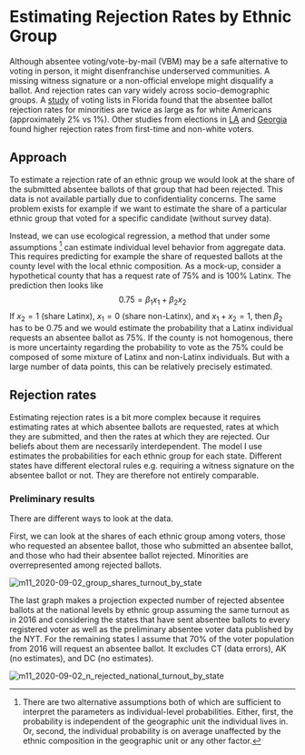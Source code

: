 # Estimating Rejection Rates by Ethnic Group

Although absentee voting/vote-by-mail (VBM) may be a safe alternative to voting in person, it might disenfranchise underserved communities. A missing witness signature or a non-official envelope might disqualify a ballot. And rejection rates can vary widely across socio-demographic groups. A [study](https://electionscience.clas.ufl.edu/files/2020/04/Baringer_Herron_Smith_VBM_FL.pdf) of voting lists in Florida found that the absentee ballot rejection rates for minorities are twice as large as for white Americans (approximately 2% vs 1%). Other studies from elections in [LA](https://www.sciencedirect.com/science/article/pii/S0261379408000796) and [Georgia](https://electionscience.clas.ufl.edu/files/2020/05/GA_Venmo.pdf)  found higher rejection rates from first-time and non-white voters.

## Approach

To estimate a rejection rate of an ethnic group we would look at the share of the submitted absentee ballots of that group that had been rejected. This data is not available partially due to confidentiality concerns. The same problem exists for example if we want to estimate the share of a particular ethnic group that voted for a specific candidate (without survey data).

Instead, we can use ecological regression, a method that under some assumptions [^1] can estimate individual level behavior from aggregate data. This requires predicting for example the share of requested ballots at the county level with the local ethnic composition. As a mock-up, consider a hypothetical county that has a request rate of 75% and is 100% Latinx. The prediction then looks like 
$$
0.75 = \beta_{1}x_{1} + \beta_2x_2
$$
If $x_2 = 1$ (share Latinx), $x_1 = 0$ (share non-Latinx), and $x_1 + x_2 = 1$, then $\beta_2$ has to be $0.75$ and we would estimate the probability that a Latinx individual requests an absentee ballot as $75\%$. If the county is not homogenous, there is more uncertainty regarding the probability to vote as the 75% could be composed of some mixture of Latinx and non-Latinx individuals. But with a large number of data points, this can be relatively precisely estimated.

## Rejection rates

Estimating rejection rates is a bit more complex because it requires estimating rates at which absentee ballots are requested, rates at which they are submitted, and then the rates at which they are rejected. Our beliefs about them are necessarily interdependent. The model I use estimates the probabilities for each ethnic group for each state. Different states have different electoral rules e.g. requiring a witness signature on the absentee ballot or not. They are therefore not entirely comparable.

### Preliminary results



There are different ways to look at the data.

First, we can look at the shares of each ethnic group among voters, those who requested an absentee ballot, those who submitted an absentee ballot, and those who had their absentee ballot rejected. Minorities are overrepresented among rejected ballots.

![m11_2020-09-02_group_shares_turnout_by_state](/Users/merlinheidemanns/Documents/Research/research_self/absentee_ballot_rejection_rates/plots/model_state_level_allVBM_none2020-09-28_group_shares_turnout_by_state.jpeg)

The last graph makes a projection expected number of rejected absentee ballots at the national levels by ethnic group assuming the same turnout as in 2016 and considering the states that have sent absentee ballots to every registered voter as well as the preliminary absentee voter data published by the NYT. For the remaining states I assume that 70% of the voter population from 2016 will request an absentee ballot. It excludes CT (data errors), AK (no estimates), and DC (no estimates).

![m11_2020-09-02_n_rejected_national_turnout_by_state](/Users/merlinheidemanns/Documents/Research/research_self/absentee_ballot_rejection_rates/plots/model_state_level_allVBM_none2020-09-28_n_rejected_national_turnout_by_state.jpeg)

[^1]: There are two alternative assumptions both of which are sufficient to interpret the parameters as individual-level probabilities. Either, first, the probability is independent of the geographic unit the individual lives in. Or, second, the individual probability is on average unaffected by the ethnic composition in the geographic unit or any other factor.

